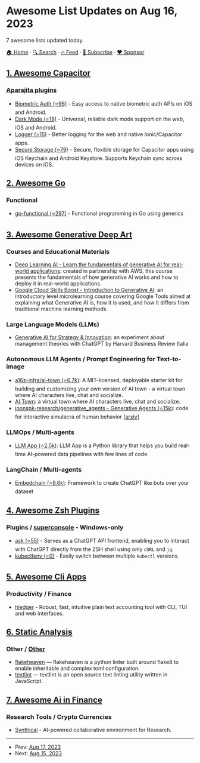 # Awesome List Updates on Aug 16, 2023

7 awesome lists updated today.

[🏠 Home](/README.md) · [🔍 Search](https://www.trackawesomelist.com/search/) · [🔥 Feed](https://www.trackawesomelist.com/rss.xml) · [📮 Subscribe](https://trackawesomelist.us17.list-manage.com/subscribe?u=d2f0117aa829c83a63ec63c2f&id=36a103854c) · [❤️  Sponsor](https://github.com/sponsors/theowenyoung)



## [1. Awesome Capacitor](/content/riderx/awesome-capacitor/README.md)

### [Aparajita plugins](https://github.com/aparajita?tab=repositories&q=capacitor)

*   [Biometric Auth (⭐96)](https://github.com/aparajita/capacitor-biometric-auth) - Easy access to native biometric auth APIs on iOS and Android.
*   [Dark Mode (⭐18)](https://github.com/aparajita/capacitor-dark-mode) - Universal, reliable dark mode support on the web, iOS and Android.
*   [Logger (⭐15)](https://github.com/aparajita/capacitor-logger) - Better logging for the web and native Ionic/Capacitor apps.
*   [Secure Storage (⭐79)](https://github.com/aparajita/capacitor-secure-storage) - Secure, flexible storage for Capacitor apps using iOS Keychain and Android Keystore. Supports Keychain sync across devices on iOS.

## [2. Awesome Go](/content/avelino/awesome-go/README.md)

### Functional

*   [go-functional (⭐297)](https://github.com/BooleanCat/go-functional) - Functional programming in Go using generics

## [3. Awesome Generative Deep Art](/content/filipecalegario/awesome-generative-deep-art/README.md)

### Courses and Educational Materials

*   [Deep Learning AI - Learn the fundamentals of generative AI for real-world applications](https://www.deeplearning.ai/courses/generative-ai-with-llms/): created in partnership with AWS, this course presents the fundamentals of how generative AI works and how to deploy it in real-world applications.
*   [Google Cloud Skills Boost - Introduction to Generative AI](https://www.cloudskillsboost.google/course_templates/536): an introductory level microlearning course covering Google Tools aimed at explaining what Generative AI is, how it is used, and how it differs from traditional machine learning methods.

### Large Language Models (LLMs)

*   [Generative AI for Strategy & Innovation](https://www.hbritalia.it/userUpload/ebook_Generative_AI_inglese.pdf): an experiment about management theories with ChatGPT by Harvard Business Review Italia

### Autonomous LLM Agents / Prompt Engineering for Text-to-image

*   [a16z-infra/ai-town (⭐6.7k)](https://github.com/a16z-infra/AI-town): A MIT-licensed, deployable starter kit for building and customizing your own version of AI town - a virtual town where AI characters live, chat and socialize.
*   [AI Town](https://www.convex.dev/ai-town): a virtual town where AI characters live, chat and socialize.
*   [joonspk-research/generative\_agents - Generative Agents (⭐15k)](https://github.com/joonspk-research/generative_agents): code for interactive simulacra of human behavior [\[arxiv\]](https://arxiv.org/abs/2304.03442)

### LLMOps / Multi-agents

*   [LLM App (⭐2.5k)](https://github.com/pathwaycom/llm-app): LLM App is a Python library that helps you build real-time AI-powered data pipelines with few lines of code.

### LangChain / Multi-agents

*   [Embedchain (⭐8.6k)](https://github.com/embedchain/embedchain): Framework to create ChatGPT like bots over your dataset

## [4. Awesome Zsh Plugins](/content/unixorn/awesome-zsh-plugins/README.md)

### Plugins / [superconsole](https://github.com/alexchmykhalo/superconsole) - Windows-only

*   [ask (⭐55)](https://github.com/Licheam/zsh-ask) - Serves as a ChatGPT API frontend, enabling you to interact with ChatGPT directly from the ZSH shell using only `cURL` and `jq`.
*   [kubectlenv (⭐0)](https://github.com/rafalmasiarek/oh-my-zsh-kubectlenv-plugin) - Easily switch between multiple `kubectl` versions.

## [5. Awesome Cli Apps](/content/agarrharr/awesome-cli-apps/README.md)

### Productivity / Finance

*   [hledger](https://hledger.org/) - Robust, fast, intuitive plain text accounting tool with CLI, TUI and web interfaces.

## [6. Static Analysis](/content/analysis-tools-dev/static-analysis/README.md)

### Other / [Other](#other-1)

*   [flakeheaven](https://pypi.org/project/flakeheaven/) — flakeheaven is a python linter built around flake8 to enable inheritable and complex toml configuration.
*   [textlint](https://textlint.github.io/) — textlint is an open source text linting utility written in JavaScript.

## [7. Awesome Ai in Finance](/content/georgezouq/awesome-ai-in-finance/README.md)

### Research Tools / Crypto Currencies

*   [Synthical](https://synthical.com) - AI-powered collaborative environment for Research.

---

- Prev: [Aug 17, 2023](/content/2023/08/17/README.md)
- Next: [Aug 15, 2023](/content/2023/08/15/README.md)